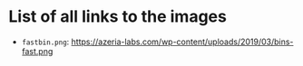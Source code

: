 # List of all links to the images
* `fastbin.png`: https://azeria-labs.com/wp-content/uploads/2019/03/bins-fast.png